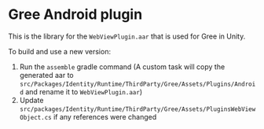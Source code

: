 # Gree Android plugin

This is the library for the `WebViewPlugin.aar` that is used for Gree in Unity.

To build and use a new version: 
1. Run the `assemble` gradle command (A custom task will copy the generated aar to `src/Packages/Identity/Runtime/ThirdParty/Gree/Assets/Plugins/Android` and rename it to `WebViewPlugin.aar`)
2. Update `src/packages/Identity/Runtime/ThirdParty/Gree/Assets/PluginsWebViewObject.cs` if any references were changed
